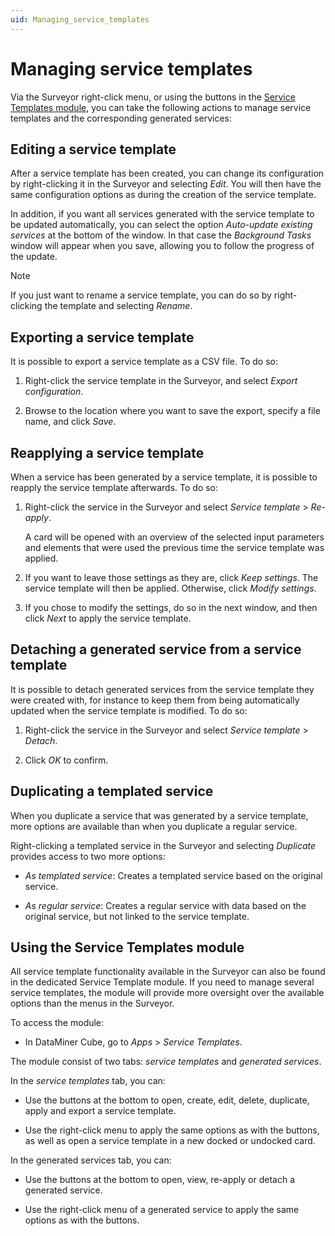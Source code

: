 ```yaml
---
uid: Managing_service_templates
---
```


# Managing service templates

Via the Surveyor right-click menu, or using the buttons in the [Service Templates module](#using-the-service-templates-module), you can take the following actions to manage service templates and the corresponding generated services:

## Editing a service template

After a service template has been created, you can change its configuration by right-clicking it in the Surveyor and selecting *Edit*. You will then have the same configuration options as during the creation of the service template.

In addition, if you want all services generated with the service template to be updated automatically, you can select the option *Auto-update existing services* at the bottom of the window. In that case the *Background Tasks* window will appear when you save, allowing you to follow the progress of the update.

> [!NOTE]
> If you just want to rename a service template, you can do so by right-clicking the template and selecting *Rename*.

## Exporting a service template

It is possible to export a service template as a CSV file. To do so:

1. Right-click the service template in the Surveyor, and select *Export configuration*.

1. Browse to the location where you want to save the export, specify a file name, and click *Save*.

## Reapplying a service template

When a service has been generated by a service template, it is possible to reapply the service template afterwards. To do so:

1. Right-click the service in the Surveyor and select *Service template* > *Re-apply*.

   A card will be opened with an overview of the selected input parameters and elements that were used the previous time the service template was applied.

1. If you want to leave those settings as they are, click *Keep settings*. The service template will then be applied. Otherwise, click *Modify settings*.

1. If you chose to modify the settings, do so in the next window, and then click *Next* to apply the service template.

## Detaching a generated service from a service template

It is possible to detach generated services from the service template they were created with, for instance to keep them from being automatically updated when the service template is modified. To do so:

1. Right-click the service in the Surveyor and select *Service template* > *Detach*.

1. Click *OK* to confirm.

## Duplicating a templated service

When you duplicate a service that was generated by a service template, more options are available than when you duplicate a regular service.

Right-clicking a templated service in the Surveyor and selecting *Duplicate* provides access to two more options:

- *As templated service*: Creates a templated service based on the original service.

- *As regular service*: Creates a regular service with data based on the original service, but not linked to the service template.

## Using the Service Templates module

All service template functionality available in the Surveyor can also be found in the dedicated Service Template module. If you need to manage several service templates, the module will provide more oversight over the available options than the menus in the Surveyor.

To access the module:

- In DataMiner Cube, go to *Apps* > *Service Templates*.

The module consist of two tabs: *service templates* and *generated services*.

In the *service templates* tab, you can:

- Use the buttons at the bottom to open, create, edit, delete, duplicate, apply and export a service template.

- Use the right-click menu to apply the same options as with the buttons, as well as open a service template in a new docked or undocked card.

In the generated services tab, you can:

- Use the buttons at the bottom to open, view, re-apply or detach a generated service.

- Use the right-click menu of a generated service to apply the same options as with the buttons.
